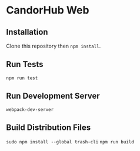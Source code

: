 # CandorHub Web

## Installation

Clone this repository then `npm install`.

## Run Tests

`npm run test`

## Run Development Server

`webpack-dev-server`

## Build Distribution Files

`sudo npm install --global trash-cli`
`npm run build`
